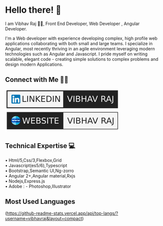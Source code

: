 # Hello there! 👋

I am Vibhav Raj 🙋‍♂️, Front End Developer, Web Developer , Angular Developer.

I'm a Web developer with experience developing complex, high profile web applications collaborating with both small and large teams. I specialize in Angular, most recently thriving in an agile environment leveraging modern technologies such as Angular and Javascript. I pride myself on writing scalable, elegant code - creating simple solutions to complex problems and design modern Applications.

## Connect with Me 🤝🏻
[![Linkedin](https://github.com/VibhavRaj/vibhavraj/blob/master/img/linkedin.svg)](https://www.linkedin.com/in/vibhavraj/)[![Website](https://github.com/VibhavRaj/vibhavraj/blob/master/img/website.svg)](https://demo.com/)

## Technical Expertise 💻
• Html/5,Css/3,Flexbox,Grid\
• Javascript(es5/6),Typescript\
• Bootstrap,Semantic UI,Ng-zorro\
• Angular 2+,Angular material,Rxjs\
• Nodejs,Express.js\
• Adobe : - Photoshop,Illustrator

## Most Used Languages
(https://github-readme-stats.vercel.app/api/top-langs/?username=vibhavraj&layout=compact)
<!--
**VibhavRaj/vibhavraj** is a ✨ _special_ ✨ repository because its `README.md` (this file) appears on your GitHub profile.

Here are some ideas to get you started:

- 🔭 I’m currently working on ...
- 🌱 I’m currently learning ...
- 👯 I’m looking to collaborate on ...
- 🤔 I’m looking for help with ...
- 💬 Ask me about ...
- 📫 How to reach me: ...
- 😄 Pronouns: ...
- ⚡ Fun fact: ...
-->

